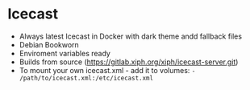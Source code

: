 # Icecast
- Always latest Icecast in Docker with dark theme andd fallback files
- Debian Bookworn
- Enviroment variables ready
- Builds from source (https://gitlab.xiph.org/xiph/icecast-server.git)
- To mount your own icecast.xml - add it to volumes: `- /path/to/icecast.xml:/etc/icecast.xml`
